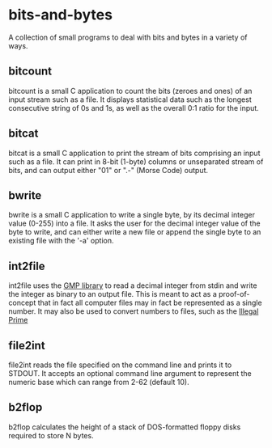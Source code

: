 # bits-and-bytes

A collection of small programs to deal with bits and bytes in a variety of ways.

## bitcount

bitcount is a small C application to count the bits (zeroes and ones) of an input stream such as a file. It displays statistical data such as the longest consecutive string of 0s and 1s, as well as the overall 0:1 ratio for the input.

## bitcat

bitcat is a small C application to print the stream of bits comprising an input such as a file. It can print in 8-bit (1-byte) columns or unseparated stream of bits, and can output either "01" or ".-" (Morse Code) output.

## bwrite

bwrite is a small C application to write a single byte, by its decimal integer value (0-255) into a file. It asks the user for the decimal integer value of the byte to write, and can either write a new file or append the single byte to an existing file with the '-a' option.

## int2file

int2file uses the [GMP library](http://www.gmplib.org/) to read a decimal integer from stdin and write the integer as binary to an output file. This is meant to act as a proof-of-concept that in fact all computer files may in fact be represented as a single number. It may also be used to convert numbers to files, such as the [Illegal Prime](https://en.wikipedia.org/wiki/Illegal_prime)

## file2int

file2int reads the file specified on the command line and prints it to STDOUT. It accepts an optional command line argument to represent the numeric base which can range from 2-62 (default 10).

## b2flop

b2flop calculates the height of a stack of DOS-formatted floppy disks required to store N bytes.
